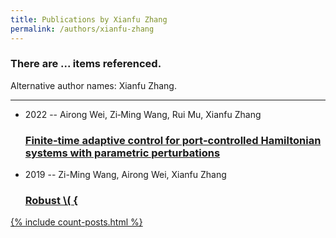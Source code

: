 ```yaml
---
title: Publications by Xianfu Zhang
permalink: /authors/xianfu-zhang
---
```


<h3 id="number-posts">There are ... items referenced.</h3>
<p id='info-authors'>Alternative author names: Xianfu Zhang.</p>
<hr />
<ul class="post-list">
<li><span class='post-meta'>2022 -- Airong Wei, Zi‐Ming Wang, Rui Mu, Xianfu Zhang</span><h3><a class='post-link' href="{{ site.baseurl }}/finite-time-adaptive-control-for-port-controlled-hamiltonian-systems-with-parametric-perturbations">Finite‐time adaptive control for port‐controlled Hamiltonian systems with parametric perturbations</a></h3></li>
<li><span class='post-meta'>2019 -- Zi-Ming Wang, Airong Wei, Xianfu Zhang</span><h3><a class='post-link' href="{{ site.baseurl }}/robust-cal-h-infty-control-for-switched-nonlinear-port-controlled-hamiltonian-systems">Robust \( {

</ul>
{% include count-posts.html %}
